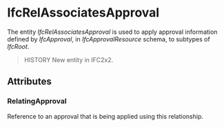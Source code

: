 # IfcRelAssociatesApproval

The entity _IfcRelAssociatesApproval_ is used to apply approval information defined by _IfcApproval_, in _IfcApprovalResource_ schema, to subtypes of _IfcRoot_.
<!-- end of short definition -->

> HISTORY New entity in IFC2x2.

## Attributes

### RelatingApproval
Reference to an approval that is being applied using this relationship.
